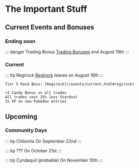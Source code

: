 # The Important Stuff
## Current Events and Bonuses

### Ending soon
::: danger Trading Bonus
[Trading Bonuses](/events/current.html#trade-event) end August 19th
:::

### Current
::: tip Regirock
[Regirock](/events/current.html#regirock) leaves on August 16th
:::

```
Tier 5 Raid Boss: [Regirock](/events/current.html#regirock)
```

```
+3 Candy Bonus on all trades
All trades cost 25% less Stardust
3x XP on new Pokédex entries
```

## Upcoming
### Community Days
::: tip Chikorita
On September 22nd
:::

::: tip ???
On October 21st
:::

::: tip Cyndaquil (probable)
On November 10th
:::
